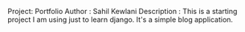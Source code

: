 Project: Portfolio
Author : Sahil Kewlani
Description : This is a starting project I am using just to learn django. It's a simple blog application.
